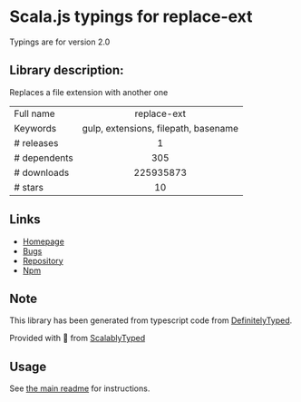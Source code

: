 
# Scala.js typings for replace-ext

Typings are for version 2.0

## Library description:
Replaces a file extension with another one

|                    |                 |
| ------------------ | :-------------: |
| Full name          | replace-ext |
| Keywords           | gulp, extensions, filepath, basename |
| # releases         | 1 |
| # dependents       | 305 |
| # downloads        | 225935873 |
| # stars            | 10 |

## Links
- [Homepage](https://github.com/gulpjs/replace-ext#readme)
- [Bugs](https://github.com/gulpjs/replace-ext/issues)
- [Repository](https://github.com/gulpjs/replace-ext)
- [Npm](https://www.npmjs.com/package/replace-ext)
    


## Note
This library has been generated from typescript code from [DefinitelyTyped](https://definitelytyped.org).

Provided with :purple_heart: from [ScalablyTyped](https://github.com/oyvindberg/ScalablyTyped)

## Usage
See [the main readme](../../readme.md) for instructions.


